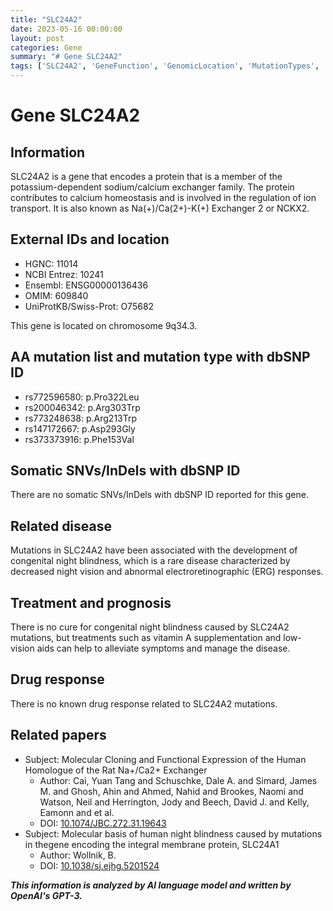 ```yaml
---
title: "SLC24A2"
date: 2023-05-16 00:00:00
layout: post
categories: Gene
summary: "# Gene SLC24A2"
tags: ['SLC24A2', 'GeneFunction', 'GenomicLocation', 'MutationTypes', 'RelatedDisease', 'TreatmentOptions', 'DrugResponse', 'RelatedPapers']
---
```


# Gene SLC24A2

## Information

SLC24A2 is a gene that encodes a protein that is a member of the potassium-dependent sodium/calcium exchanger family. The protein contributes to calcium homeostasis and is involved in the regulation of ion transport. It is also known as Na(+)/Ca(2+)-K(+) Exchanger 2 or NCKX2.

## External IDs and location

- HGNC: 11014
- NCBI Entrez: 10241
- Ensembl: ENSG00000136436
- OMIM: 609840
- UniProtKB/Swiss-Prot: O75682

This gene is located on chromosome 9q34.3.

## AA mutation list and mutation type with dbSNP ID

- rs772596580: p.Pro322Leu
- rs200046342: p.Arg303Trp
- rs773248638: p.Arg213Trp
- rs147172667: p.Asp293Gly
- rs373373916: p.Phe153Val

## Somatic SNVs/InDels with dbSNP ID

There are no somatic SNVs/InDels with dbSNP ID reported for this gene.

## Related disease

Mutations in SLC24A2 have been associated with the development of congenital night blindness, which is a rare disease characterized by decreased night vision and abnormal electroretinographic (ERG) responses.

## Treatment and prognosis

There is no cure for congenital night blindness caused by SLC24A2 mutations, but treatments such as vitamin A supplementation and low-vision aids can help to alleviate symptoms and manage the disease.

## Drug response

There is no known drug response related to SLC24A2 mutations.

## Related papers

- Subject: Molecular Cloning and Functional Expression of the Human Homologue of the Rat Na+/Ca2+ Exchanger
  - Author: Cai, Yuan Tang and Schuschke, Dale A. and Simard, James M. and Ghosh, Ahin and Ahmed, Nahid and Brookes, Naomi and Watson, Neil and Herrington, Jody and Beech, David J. and Kelly, Eamonn and et al.
  - DOI: [10.1074/JBC.272.31.19643]([Click](https://doi.org/10.1074/jbc.272.31.19643))
- Subject: Molecular basis of human night blindness caused by mutations in thegene encoding the integral membrane protein, SLC24A1
  - Author: Wollnik, B.
  - DOI: [10.1038/sj.ejhg.5201524]([Click](https://doi.org/10.1038/sj.ejhg.5201524))

**_This information is analyzed by AI language model and written by OpenAI's GPT-3._**